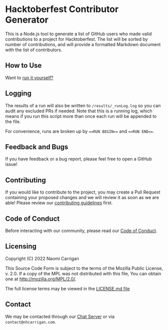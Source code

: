 # Hacktoberfest Contributor Generator

This is a Node.js tool to generate a list of GitHub users who made valid contributions to a project for Hacktoberfest. The list will be sorted by number of contributions, and will provide a formatted Markdown document with the list of contributors.

## How to Use

Want to [run it yourself?](https://docs.nhcarrigan.com/#/hacktoberfest-contributor-generator/usage)

## Logging

The results of a run will also be written to `/results/_runLog.log` so you can audit any excluded PRs if needed. Note that this is a running log, which means if you run this script more than once each run will be appended to the file.

For convenience, runs are broken up by `==RUN BEGIN==` and `==RUN END==`.

## Feedback and Bugs

If you have feedback or a bug report, please feel free to open a GitHub issue!

## Contributing

If you would like to contribute to the project, you may create a Pull Request containing your proposed changes and we will review it as soon as we are able! Please review our [contributing guidelines](CONTRIBUTING.md) first.

## Code of Conduct

Before interacting with our community, please read our [Code of Conduct](CODE_OF_CONDUCT.md).

## Licensing

Copyright (C) 2022 Naomi Carrigan

This Source Code Form is subject to the terms of the Mozilla Public
License, v. 2.0. If a copy of the MPL was not distributed with this
file, You can obtain one at http://mozilla.org/MPL/2.0/.

The full license terms may be viewed in the [LICENSE.md file](./LICENSE.md)

## Contact

We may be contacted through our [Chat Server](http://chat.nhcarrigan.com) or via `contact@nhcarrigan.com`.
